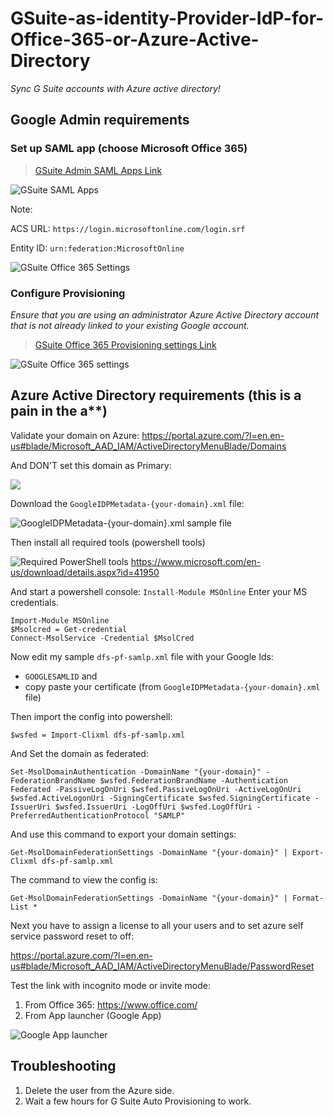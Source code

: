 # GSuite-as-identity-Provider-IdP-for-Office-365-or-Azure-Active-Directory
_Sync G Suite accounts with Azure active directory!_

## Google Admin requirements
### Set up SAML app (choose Microsoft Office 365)

> [GSuite Admin SAML Apps Link](https://admin.google.com/AdminHome?fral=1#AppsList:serviceType=SAML_APPS)

![GSuite SAML Apps](https://i.imgur.com/qSIrLyN.png)

Note:

ACS URL: `https://login.microsoftonline.com/login.srf`

Entity ID: `urn:federation:MicrosoftOnline`


![GSuite Office 365 Settings](https://i.imgur.com/0yEnR5m.png)

### Configure Provisioning

_Ensure that you are using an administrator Azure Active Directory account that is not already linked to your existing Google account._

> [GSuite Office 365 Provisioning settings Link](https://admin.google.com/AdminHome?fral=1#AppDetails:service=935556381546&flyout=provisioningSetupV2)

![GSuite Office 365 settings](https://i.imgur.com/giY8PmH.png)



## Azure Active Directory requirements (this is a pain in the a**)
Validate your domain on Azure:
https://portal.azure.com/?l=en.en-us#blade/Microsoft_AAD_IAM/ActiveDirectoryMenuBlade/Domains

And DON'T set this domain as Primary:

![](https://i.imgur.com/GhEaTXo.png)


Download the `GoogleIDPMetadata-{your-domain}.xml` file:

![GoogleIDPMetadata-{your-domain}.xml sample file](https://i.imgur.com/rNvQshH.png)

Then install all required tools (powershell tools)

![Required PowerShell tools](https://i.imgur.com/sSkF2vZ.png)
https://www.microsoft.com/en-us/download/details.aspx?id=41950

And start a powershell console:
`Install-Module MSOnline`
Enter your MS credentials.

```
Import-Module MSOnline
$Msolcred = Get-credential
Connect-MsolService -Credential $MsolCred
```

Now edit my sample `dfs-pf-samlp.xml` file with your Google Ids:

- `GOOGLESAMLID` and 
- copy paste your certificate (from `GoogleIDPMetadata-{your-domain}.xml` file)

Then import the config into powershell:
```
$wsfed = Import-Clixml dfs-pf-samlp.xml
```

And Set the domain as federated:
```
Set-MsolDomainAuthentication -DomainName "{your-domain}" -FederationBrandName $wsfed.FederationBrandName -Authentication Federated -PassiveLogOnUri $wsfed.PassiveLogOnUri -ActiveLogOnUri $wsfed.ActiveLogonUri -SigningCertificate $wsfed.SigningCertificate -IssuerUri $wsfed.IssuerUri -LogOffUri $wsfed.LogOffUri -PreferredAuthenticationProtocol "SAMLP"
```

And use this command to export your domain settings:
```
Get-MsolDomainFederationSettings -DomainName "{your-domain}" | Export-Clixml dfs-pf-samlp.xml
```

The command to view the config is:
```
Get-MsolDomainFederationSettings -DomainName "{your-domain}" | Format-List *
```

Next you have to assign a license to all your users and to set azure self service password reset to off:

https://portal.azure.com/?l=en.en-us#blade/Microsoft_AAD_IAM/ActiveDirectoryMenuBlade/PasswordReset

Test the link with incognito mode or invite mode:
1. From Office 365: https://www.office.com/
2. From App launcher (Google App)

![Google App launcher](https://i.imgur.com/UfVOBQ9.png)

## Troubleshooting

1. Delete the user from the Azure side.
1. Wait a few hours for G Suite Auto Provisioning to work.
